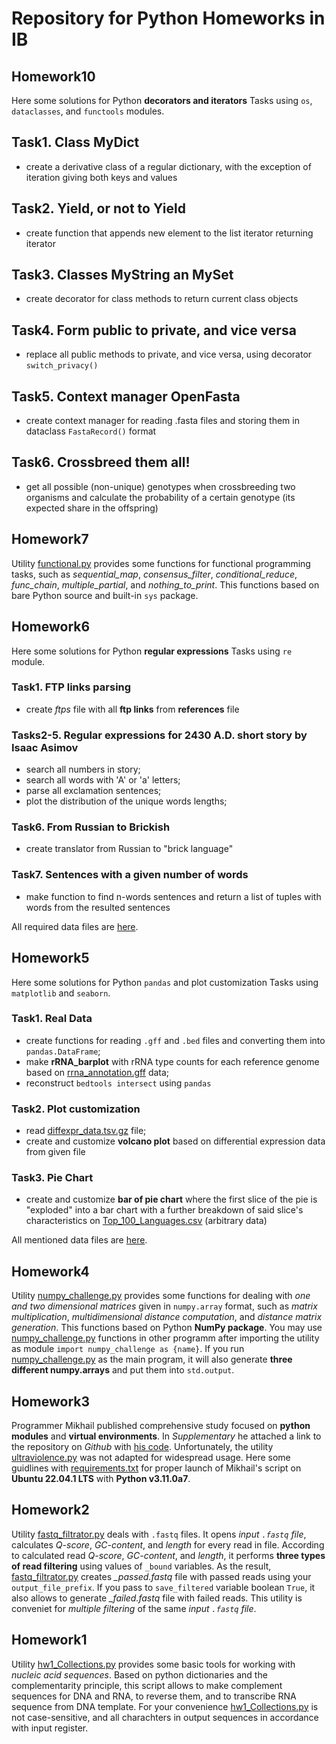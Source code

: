 # Repository for Python Homeworks in IB

## Homework10

Here some solutions for Python **decorators and iterators** Tasks using `os`, `dataclasses`, and `functools` modules.

## Task1. Class MyDict

- create a derivative class of a regular dictionary, with the exception of iteration giving both keys and values

## Task2. Yield, or not to Yield

- create function that appends new element to the list iterator returning iterator

## Task3. Classes MyString an MySet

- create decorator for class methods to return current class objects 

## Task4. Form public to private, and vice versa

- replace all public methods to private, and vice versa, using decorator `switch_privacy()`

## Task5. Context manager OpenFasta

- create context manager for reading .fasta files and storing them in dataclass `FastaRecord()` format

## Task6. Crossbreed them all!

- get all possible (non-unique) genotypes when crossbreeding two organisms and calculate the probability of a certain genotype (its expected share in the offspring)

## Homework7

Utility [functional.py](hw7_func_programming/functional.py) provides some functions for functional programming tasks, such as *sequential_map*, *consensus_filter*, 
*conditional_reduce*, *func_chain*, *multiple_partial*, and *nothing_to_print*. This functions based on bare Python source and built-in `sys` package.

## Homework6

Here some solutions for Python **regular expressions** Tasks using `re` module. 

### Task1. FTP links parsing

- create *ftps* file with all **ftp links** from **references** file

### Tasks2-5. Regular expressions for 2430 A.D. short story by Isaac Asimov

- search all numbers in story;
- search all words with 'A' or 'a' letters;
- parse all exclamation sentences;
- plot the distribution of the unique words lengths;

### Task6. From Russian to Brickish

- create translator from Russian to "brick language"

### Task7. Sentences with a given number of words

- make function to find n-words sentences and return a list of tuples with words from the resulted sentences

All required data files are [here](hw6_regexp/data).

## Homework5

Here some solutions for Python `pandas` and plot customization Tasks using `matplotlib` and `seaborn`. 

### Task1. Real Data

- create functions for reading `.gff` and `.bed` files and converting them into `pandas.DataFrame`;
- make **rRNA_barplot** with rRNA type counts for each reference genome based on [rrna_annotation.gff](hw5_pandas_and_plots/data/rrna_annotation.gff) data;
- reconstruct `bedtools intersect` using `pandas`

### Task2. Plot customization

- read [diffexpr_data.tsv.gz](hw5_pandas_and_plots/data/diffexpr_data.tsv.gz) file;
- create and customize **volcano plot** based on differential expression data from given file

### Task3. Pie Chart

- create and customize **bar of pie chart** where the first slice of the pie is "exploded" into a bar chart with a further breakdown of said slice's characteristics on [Top_100_Languages.csv](hw5_pandas_and_plots/data/Top_100_Languages.csv) (arbitrary data)

All mentioned data files are [here](hw5_pandas_and_plots/data).

## Homework4

Utility [numpy_challenge.py](hw4_numpy/numpy_challenge.py) provides some functions for dealing with *one and two dimensional matrices* given in `numpy.array` format, 
such as *matrix multiplication*, *multidimensional distance computation*, and *distance matrix generation*. This functions based on Python **NumPy package**. 
You may use [numpy_challenge.py](hw4_numpy/numpy_challenge.py) functions in other programm after importing the utility as module `import numpy_challenge as {name}`. 
If you run [numpy_challenge.py](hw4_numpy/numpy_challenge.py) as the main program, it will also generate **three different numpy.arrays** and put them into `std.output`. 

## Homework3

Programmer Mikhail published comprehensive study focused on **python modules** and **virtual environments**. In *Supplementary* he attached a link 
to the repository on *Github* with [his code](https://github.com/krglkvrmn/Virtual_environment_research). Unfortunately, the utility [ultraviolence.py](hw3_venv/ultraviolence.py) was not adapted for widespread usage. Here some guidlines with [requirements.txt](hw3_venv/requirements.txt) for proper launch of Mikhail's script on **Ubuntu 22.04.1 LTS** with **Python v3.11.0a7**. 

## Homework2

Utility [fastq_filtrator.py](hw2_fastq_filtrator/fastq_filtrator.py) deals with `.fastq` files. It opens *input `.fastq` file*, calculates *Q-score*, *GC-content*, and *length* 
for every read in file. According to calculated read *Q-score*, *GC-content*, and *length*, it performs **three types of read filtering** using values of ```_bound``` variables. As the result, [fastq_filtrator.py](hw2_fastq_filtrator/fastq_filtrator.py) creates *_passed.fastq* file with passed reads using your ```output_file_prefix```. If you pass to ```save_filtered``` variable boolean ```True```, it also allows to generate *_failed.fastq* file with failed reads. This utility is conveniet for *multiple filtering* of the same *input `.fastq` file*.

## Homework1

Utility [hw1_Collections.py](hw1_collections/hw1_Collections.py) provides some basic tools for working with *nucleic acid sequences*. Based on python dictionaries and the complementarity principle, 
this script allows to make complement sequences for DNA and RNA, to reverse them, and to transcribe RNA sequence from DNA template. 
For your convenience [hw1_Collections.py](hw1_collections/hw1_Collections.py) is not case-sensitive, and all charachters in output sequences in accordance with input register.
